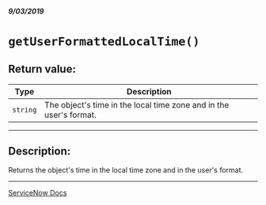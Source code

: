##### 9/03/2019
# `getUserFormattedLocalTime()`

## Return value:
| Type | Description |
|---|---|
| `string` | The object's time in the local time zone and in the user's format. |

---

## Description:
Returns the object's time in the local time zone and in the user's format.

---

[ServiceNow Docs](https://developer.servicenow.com/app.do#!/api_doc?v=madrid&id=r_SGDT-getUserFormattedLocalTime)